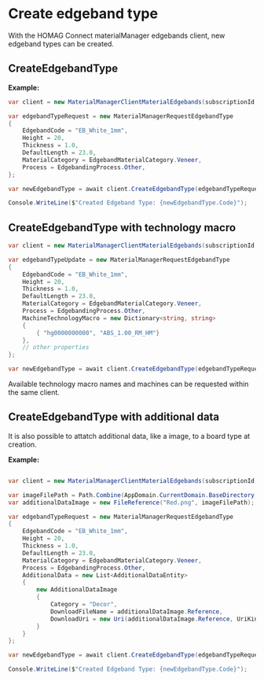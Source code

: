 # Create edgeband type

With the HOMAG Connect materialManager edgebands client, new edgeband types can be created.

## CreateEdgebandType

**Example:**

```csharp
var client = new MaterialManagerClientMaterialEdgebands(subscriptionId, authorizationKey);

var edgebandTypeRequest = new MaterialManagerRequestEdgebandType
{
    EdgebandCode = "EB_White_1mm",
    Height = 20,
    Thickness = 1.0,
    DefaultLength = 23.0,
    MaterialCategory = EdgebandMaterialCategory.Veneer,
    Process = EdgebandingProcess.Other,
};

var newEdgebandType = await client.CreateEdgebandType(edgebandTypeRequest);

Console.WriteLine($"Created Edgeband Type: {newEdgebandType.Code}");
```

## CreateEdgebandType with technology macro

```csharp
var client = new MaterialManagerClientMaterialEdgebands(subscriptionId, authorizationKey);

var edgebandTypeUpdate = new MaterialManagerRequestEdgebandType
{
    EdgebandCode = "EB_White_1mm",
    Height = 20,
    Thickness = 1.0,
    DefaultLength = 23.0,
    MaterialCategory = EdgebandMaterialCategory.Veneer,
    Process = EdgebandingProcess.Other,    
    MachineTechnologyMacro = new Dictionary<string, string>
    {
        { "hg0000000000", "ABS_1.00_RM_HM"}
    },
    // other properties
};

var newEdgebandType = await client.CreateEdgebandType(edgebandTypeRequest);
```

Available technology macro names and machines can be requested within the same client.

## CreateEdgebandType with additional data
It is also possible to attatch additional data, like a image, to a board type at creation.

<strong>Example:</strong>

```csharp

var client = new MaterialManagerClientMaterialEdgebands(subscriptionId, authorizationKey);

var imageFilePath = Path.Combine(AppDomain.CurrentDomain.BaseDirectory, "Data", "Red.png");
var additionalDataImage = new FileReference("Red.png", imageFilePath);

var edgebandTypeRequest = new MaterialManagerRequestEdgebandType
{
    EdgebandCode = "EB_White_1mm",
    Height = 20,
    Thickness = 1.0,
    DefaultLength = 23.0,
    MaterialCategory = EdgebandMaterialCategory.Veneer,
    Process = EdgebandingProcess.Other,
    AdditionalData = new List<AdditionalDataEntity>
    {
        new AdditionalDataImage
        {
            Category = "Decor",
            DownloadFileName = additionalDataImage.Reference,
            DownloadUri = new Uri(additionalDataImage.Reference, UriKind.Relative)
        }
    }
};

var newEdgebandType = await client.CreateEdgebandType(edgebandTypeRequest, new[] { additionalDataImage });

Console.WriteLine($"Created Edgeband Type: {newEdgebandType.Code}");
```

